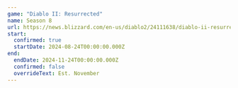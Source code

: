 ```yaml
---
game: "Diablo II: Resurrected"
name: Season 8
url: https://news.blizzard.com/en-us/diablo2/24111638/diablo-ii-resurrected-ladder-season-8-coming-soon
start:
  confirmed: true
  startDate: 2024-08-24T00:00:00.000Z
end:
  endDate: 2024-11-24T00:00:00.000Z
  confirmed: false
  overrideText: Est. November
---
```

